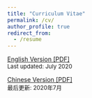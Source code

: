 ```yaml
---
title: "Curriculum Vitae"
permalink: /cv/
author_profile: true
redirect_from:
  - /resume
---
```


[English Version [PDF]](https://pczhang.net/files/cv_english.pdf)\
<font size=2>Last updated: July 2020</font>

[Chinese Version [PDF]](https://pczhang.net/files/cv_chinese.pdf)\
<font size=2>最后更新: 2020年7月</font>



